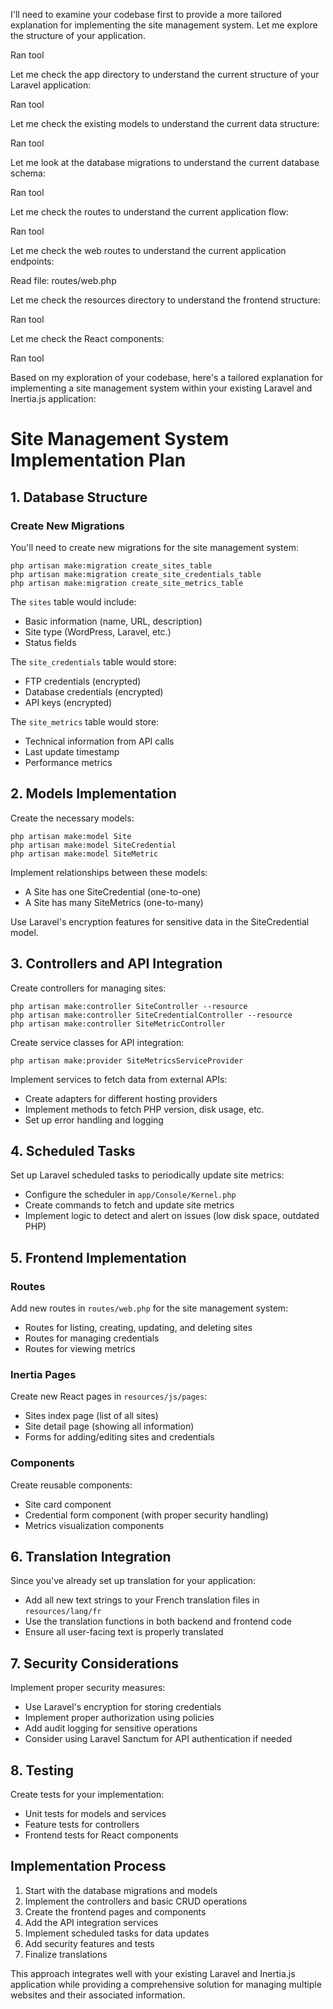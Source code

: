 I'll need to examine your codebase first to provide a more tailored explanation for implementing the site management system. Let me explore the structure of your application.

Ran tool


Let me check the app directory to understand the current structure of your Laravel application:

Ran tool


Let me check the existing models to understand the current data structure:

Ran tool




Let me look at the database migrations to understand the current database schema:

Ran tool




Let me check the routes to understand the current application flow:

Ran tool




Let me check the web routes to understand the current application endpoints:

Read file: routes/web.php






Let me check the resources directory to understand the frontend structure:

Ran tool






Let me check the React components:

Ran tool








Based on my exploration of your codebase, here's a tailored explanation for implementing a site management system within your existing Laravel and Inertia.js application:

# Site Management System Implementation Plan

## 1. Database Structure

### Create New Migrations
You'll need to create new migrations for the site management system:

```
php artisan make:migration create_sites_table
php artisan make:migration create_site_credentials_table
php artisan make:migration create_site_metrics_table
```

The `sites` table would include:
- Basic information (name, URL, description)
- Site type (WordPress, Laravel, etc.)
- Status fields

The `site_credentials` table would store:
- FTP credentials (encrypted)
- Database credentials (encrypted)
- API keys (encrypted)

The `site_metrics` table would store:
- Technical information from API calls
- Last update timestamp
- Performance metrics

## 2. Models Implementation

Create the necessary models:
```
php artisan make:model Site
php artisan make:model SiteCredential
php artisan make:model SiteMetric
```

Implement relationships between these models:
- A Site has one SiteCredential (one-to-one)
- A Site has many SiteMetrics (one-to-many)

Use Laravel's encryption features for sensitive data in the SiteCredential model.

## 3. Controllers and API Integration

Create controllers for managing sites:
```
php artisan make:controller SiteController --resource
php artisan make:controller SiteCredentialController --resource
php artisan make:controller SiteMetricController
```

Create service classes for API integration:
```
php artisan make:provider SiteMetricsServiceProvider
```

Implement services to fetch data from external APIs:
- Create adapters for different hosting providers
- Implement methods to fetch PHP version, disk usage, etc.
- Set up error handling and logging

## 4. Scheduled Tasks

Set up Laravel scheduled tasks to periodically update site metrics:
- Configure the scheduler in `app/Console/Kernel.php`
- Create commands to fetch and update site metrics
- Implement logic to detect and alert on issues (low disk space, outdated PHP)

## 5. Frontend Implementation

### Routes
Add new routes in `routes/web.php` for the site management system:
- Routes for listing, creating, updating, and deleting sites
- Routes for managing credentials
- Routes for viewing metrics

### Inertia Pages
Create new React pages in `resources/js/pages`:
- Sites index page (list of all sites)
- Site detail page (showing all information)
- Forms for adding/editing sites and credentials

### Components
Create reusable components:
- Site card component
- Credential form component (with proper security handling)
- Metrics visualization components

## 6. Translation Integration

Since you've already set up translation for your application:
- Add all new text strings to your French translation files in `resources/lang/fr`
- Use the translation functions in both backend and frontend code
- Ensure all user-facing text is properly translated

## 7. Security Considerations

Implement proper security measures:
- Use Laravel's encryption for storing credentials
- Implement proper authorization using policies
- Add audit logging for sensitive operations
- Consider using Laravel Sanctum for API authentication if needed

## 8. Testing

Create tests for your implementation:
- Unit tests for models and services
- Feature tests for controllers
- Frontend tests for React components

## Implementation Process

1. Start with the database migrations and models
2. Implement the controllers and basic CRUD operations
3. Create the frontend pages and components
4. Add the API integration services
5. Implement scheduled tasks for data updates
6. Add security features and tests
7. Finalize translations

This approach integrates well with your existing Laravel and Inertia.js application while providing a comprehensive solution for managing multiple websites and their associated information.
